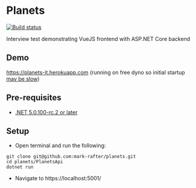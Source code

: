 # Planets
[![Build status](https://github.com/mark-rafter/planets/workflows/.NET%20Core%20Build/badge.svg)](https://github.com/mark-rafter/planets/actions?query=workflow%3A%22.NET%20Core%20Build%22)

Interview test demonstrating VueJS frontend with ASP.NET Core backend

## Demo
https://planets-it.herokuapp.com (running on free dyno so initial startup [may be slow](https://devcenter.heroku.com/articles/free-dyno-hours#dyno-sleeping))

## Pre-requisites
* [.NET 5.0.100-rc.2 or later](https://dotnet.microsoft.com/download/dotnet/5.0)

## Setup
* Open terminal and run the following:
```
git clone git@github.com:mark-rafter/planets.git
cd planets/PlanetsApi
dotnet run
```
* Navigate to https://localhost:5001/
